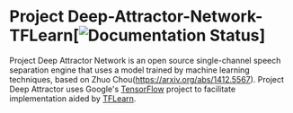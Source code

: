 # Project Deep-Attractor-Network-TFLearn[![Documentation Status](http://danetapi.com/danet)]

Project Deep Attractor Network is an open source single-channel speech separation engine that uses a model trained by machine learning techniques, based on Zhuo Chou(https://arxiv.org/abs/1412.5567). Project Deep Attractor uses Google's [TensorFlow](https://www.tensorflow.org/) project to facilitate implementation aided by [TFLearn](http://tflearn.org/).
